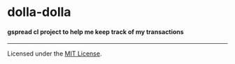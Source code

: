 # dolla-dolla
#### gspread cl project to help me keep track of my transactions
---
Licensed under the [MIT License](LICENSE).
